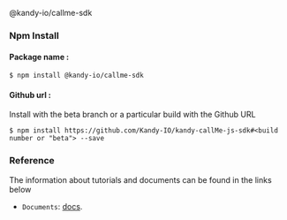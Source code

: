 @kandy-io/callme-sdk

### Npm Install

#### Package name :

`$ npm install @kandy-io/callme-sdk`

#### Github url :

Install with the beta branch or a particular build with the Github URL

`$ npm install https://github.com/Kandy-IO/kandy-callMe-js-sdk#<build number or "beta"> --save`

### Reference

The information about tutorials and documents can be found in the links below

* `Documents`: [docs](/docs).






